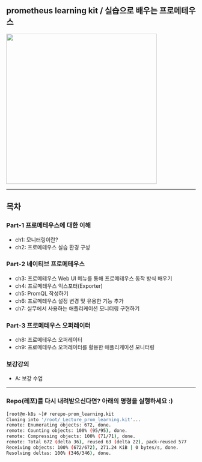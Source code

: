 ## prometheus learning kit / 실습으로 배우는 프로메테우스

<a href="https://www.inflearn.com/course/쿠버네티스-쉽게시작?inst=cf657a9d">
<img src="https://user-images.githubusercontent.com/29163931/189245493-17c284e8-3cfc-42bf-8cf4-9697250baed8.png" width="400">
</a>



***
## 목차
### Part-1 프로메테우스에 대한 이해  
- ch1: 모니터링이란?
- ch2: 프로메테우스 실습 환경 구성 
### Part-2 네이티브 프로메테우스     
- ch3: 프로메테우스 Web UI 메뉴를 통해 프로메테우스 동작 방식 배우기 
- ch4: 프로메테우스 익스포터(Exporter) 
- ch5: PromQL 작성하기 
- ch6: 프로메테우스 설정 변경 및 유용한 기능 추가
- ch7: 실무에서 사용하는 애플리케이션 모니터링 구현하기  
### Part-3 프로메테우스 오퍼레이터  
- ch8: 프로메테우스 오퍼레이터 
- ch9: 프로메테우스 오퍼레이터를 활용한 애플리케이션 모니터링

### 보강강의 
- A: 보강 수업 

***
### Repo(레포)를 다시 내려받으신다면? 아래의 명령을 실행하세요 :) 
```bash 
[root@m-k8s ~]# rerepo-prom_learning.kit
Cloning into '/root/_Lecture_prom_learning.kit'...
remote: Enumerating objects: 672, done.
remote: Counting objects: 100% (95/95), done.
remote: Compressing objects: 100% (71/71), done.
remote: Total 672 (delta 36), reused 63 (delta 22), pack-reused 577
Receiving objects: 100% (672/672), 271.24 KiB | 0 bytes/s, done.
Resolving deltas: 100% (346/346), done.
```

